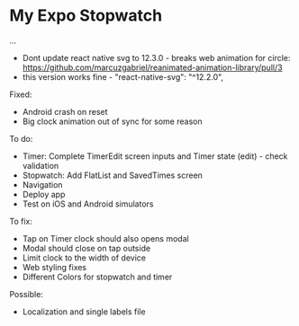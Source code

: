 # My Expo Stopwatch

...

- Dont update react native svg to 12.3.0 - breaks web animation for circle: https://github.com/marcuzgabriel/reanimated-animation-library/pull/3
- this version works fine - "react-native-svg": "^12.2.0",

Fixed:

- Android crash on reset
- Big clock animation out of sync for some reason

To do:

- Timer: Complete TimerEdit screen inputs and Timer state (edit) - check validation
- Stopwatch: Add FlatList and SavedTimes screen
- Navigation
- Deploy app
- Test on iOS and Android simulators

To fix:

- Tap on Timer clock should also opens modal
- Modal should close on tap outside
- Limit clock to the width of device
- Web styling fixes
- Different Colors for stopwatch and timer

Possible:

- Localization and single labels file
